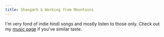 ```yaml
---
title: Shangarh & Working from Mountains
--- 
```

I'm very fond of indie hindi songs and mostly listen to those only. Check out my [music page](/music) if you've similar taste.
